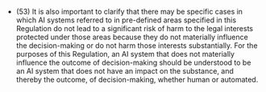 - (53) It  is  also  important  to  clarify  that  there  may  be  specific  cases  in  which  AI  systems  referred  to  in  pre-defined  areas specified in this Regulation do not lead to a significant risk of harm to the legal interests protected under those areas because they do not materially influence the decision-making or do not harm those interests substantially. For  the purposes of this Regulation, an AI system that does not materially influence the outcome of decision-making should be  understood  to  be  an  AI  system  that  does  not  have  an  impact  on  the  substance,  and  thereby  the  outcome,  of decision-making,  whether  human  or  automated.  